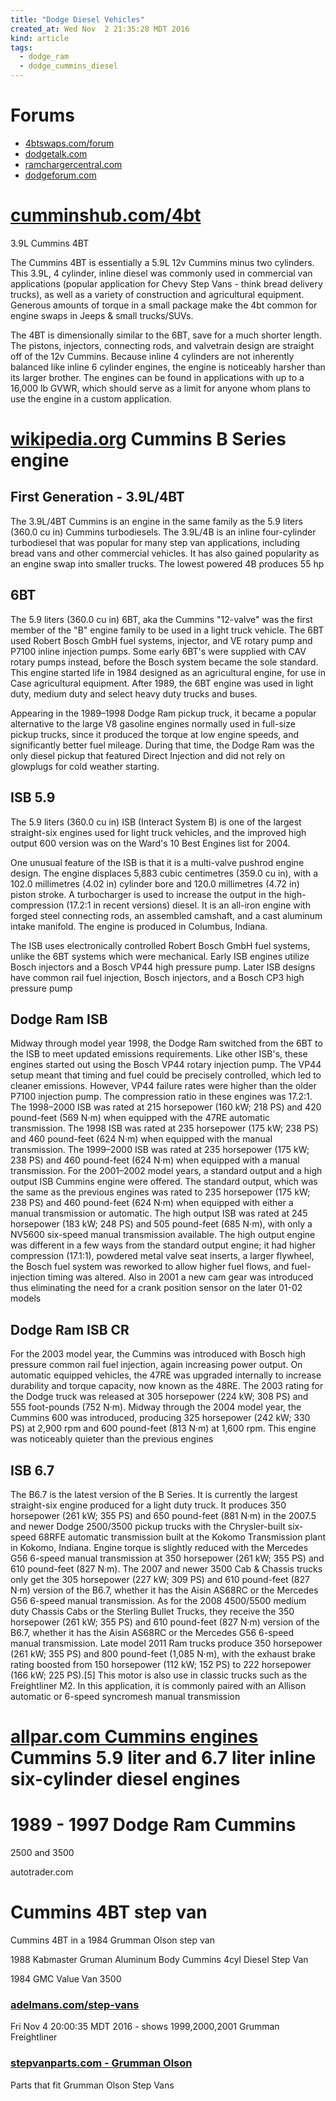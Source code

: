 ```yaml
---
title: "Dodge Diesel Vehicles"
created_at: Wed Nov  2 21:35:28 MDT 2016
kind: article
tags:
  - dodge_ram
  - dodge_cummins_diesel
---
```


# Forums

<ul>
  <li><a href="http://www.4btswaps.com/forum/forum.php" target="_blank">4btswaps.com/forum</a></li>
  <li><a href="http://www.dodgetalk.com/" target="_blank">dodgetalk.com</a></li>
  <li><a href="http://ramchargercentral.com//" target="_blank">ramchargercentral.com</a></li>
  <li><a href="http://dodgeforum.com/forum/dodge-ram-diesel-88/" target="_blank">dodgeforum.com</a></li>
</ul>

# <a href="http://cumminshub.com/4bt.html" target="_blank">cumminshub.com/4bt</a>

3.9L Cummins 4BT

The Cummins 4BT is essentially a 5.9L 12v Cummins minus two
cylinders. This 3.9L, 4 cylinder, inline diesel was commonly used in
commercial van applications (popular application for Chevy Step Vans -
think bread delivery trucks), as well as a variety of construction and
agricultural equipment. Generous amounts of torque in a small package
make the 4bt common for engine swaps in Jeeps & small trucks/SUVs.

The 4BT is dimensionally similar to the 6BT, save for a much shorter
length. The pistons, injectors, connecting rods, and valvetrain design
are straight off of the 12v Cummins. Because inline 4 cylinders are
not inherently balanced like inline 6 cylinder engines, the engine is
noticeably harsher than its larger brother. The engines can be found in
applications with up to a 16,000 lb GVWR, which should serve as a limit
for anyone whom plans to use the engine in a custom application.

# <a href="https://en.wikipedia.org/wiki/Cummins_B_Series_engine" target="_blank">wikipedia.org</a> Cummins B Series engine

## First Generation - 3.9L/4BT

The 3.9L/4BT Cummins is an engine in the same family as the 5.9 liters
(360.0 cu in) Cummins turbodiesels. The 3.9L/4B is an inline four-cylinder
turbodiesel that was popular for many step van applications, including
bread vans and other commercial vehicles. It has also gained popularity as
an engine swap into smaller trucks. The lowest powered 4B produces 55 hp


## 6BT

The 5.9 liters (360.0 cu in) 6BT, aka the Cummins "12-valve" was the
first member of the "B" engine family to be used in a light truck
vehicle. The 6BT used Robert Bosch GmbH fuel systems, injector, and
VE rotary pump and P7100 inline injection pumps. Some early 6BT's were
supplied with CAV rotary pumps instead, before the Bosch system became
the sole standard. This engine started life in 1984 designed as an
agricultural engine, for use in Case agricultural equipment.
 After 1989, the 6BT engine was used in light duty,
medium duty and select heavy duty trucks and buses.

Appearing in the 1989–1998 Dodge Ram pickup truck, it became a popular
alternative to the large V8 gasoline engines normally used in full-size
pickup trucks, since it produced the torque at low engine speeds, and
significantly better fuel mileage. During that time, the Dodge Ram was
the only diesel pickup that featured Direct Injection and did not rely
on glowplugs for cold weather starting.

## ISB 5.9

The 5.9 liters (360.0 cu in) ISB (Interact System B) is one of the largest
straight-six engines used for light truck vehicles, and the improved
high output 600 version was on the Ward's 10 Best Engines list for 2004.

One unusual feature of the ISB is that it is a multi-valve pushrod engine
design. The engine displaces 5,883 cubic centimetres (359.0 cu in),
with a 102.0 millimetres (4.02 in) cylinder bore and 120.0 millimetres
(4.72 in) piston stroke. A turbocharger is used to increase the output
in the high-compression (17.2:1 in recent versions) diesel. It is an
all-iron engine with forged steel connecting rods, an assembled camshaft,
and a cast aluminum intake manifold. The engine is produced in Columbus,
Indiana.

The ISB uses electronically controlled Robert Bosch GmbH fuel systems,
unlike the 6BT systems which were mechanical. Early ISB engines utilize
Bosch injectors and a Bosch VP44 high pressure pump. Later ISB designs
have common rail fuel injection, Bosch injectors, and a Bosch CP3 high
pressure pump


## Dodge Ram ISB

Midway through model year 1998, the Dodge Ram switched from the 6BT to
the ISB to meet updated emissions requirements. Like other ISB's, these
engines started out using the Bosch VP44 rotary injection pump. The
VP44 setup meant that timing and fuel could be precisely controlled,
which led to cleaner emissions. However, VP44 failure rates were higher
than the older P7100 injection pump. The compression ratio in these
engines was 17.2:1. The 1998–2000 ISB was rated at 215 horsepower
(160 kW; 218 PS) and 420 pound-feet (569 N·m) when equipped with the
47RE automatic transmission. The 1998 ISB was rated at 235 horsepower
(175 kW; 238 PS) and 460 pound-feet (624 N·m) when equipped with the
manual transmission. The 1999–2000 ISB was rated at 235 horsepower
(175 kW; 238 PS) and 460 pound-feet (624 N·m) when equipped with a
manual transmission. For the 2001–2002 model years, a standard output
and a high output ISB Cummins engine were offered. The standard output,
which was the same as the previous engines was rated to 235 horsepower
(175 kW; 238 PS) and 460 pound-feet (624 N·m) when equipped with either
a manual transmission or automatic. The high output ISB was rated at
245 horsepower (183 kW; 248 PS) and 505 pound-feet (685 N·m), with
only a NV5600 six-speed manual transmission available. The high output
engine was different in a few ways from the standard output engine;
it had higher compression (17.1:1), powdered metal valve seat inserts,
a larger flywheel, the Bosch fuel system was reworked to allow higher
fuel flows, and fuel-injection timing was altered. Also in 2001 a new
cam gear was introduced thus eliminating the need for a crank position
sensor on the later 01-02 models

## Dodge Ram ISB CR

For the 2003 model year, the Cummins was introduced with Bosch high
pressure common rail fuel injection, again increasing power output. On
automatic equipped vehicles, the 47RE was upgraded internally to increase
durability and torque capacity, now known as the 48RE. The 2003 rating
for the Dodge truck was released at 305 horsepower (224 kW; 308 PS)
and 555 foot-pounds (752 N·m). Midway through the 2004 model year, the
Cummins 600 was introduced, producing 325 horsepower (242 kW; 330 PS)
at 2,900 rpm and 600 pound-feet (813 N·m) at 1,600 rpm. This engine
was noticeably quieter than the previous engines

## ISB 6.7

The B6.7 is the latest version of the B Series. It is currently the
largest straight-six engine produced for a light duty truck. It produces
350 horsepower (261 kW; 355 PS) and 650 pound-feet (881 N·m) in the
2007.5 and newer Dodge 2500/3500 pickup trucks with the Chrysler-built
six-speed 68RFE automatic transmission built at the Kokomo Transmission
plant in Kokomo, Indiana. Engine torque is slightly reduced with the
Mercedes G56 6-speed manual transmission at 350 horsepower (261 kW; 355
PS) and 610 pound-feet (827 N·m). The 2007 and newer 3500 Cab & Chassis
trucks only get the 305 horsepower (227 kW; 309 PS) and 610 pound-feet
(827 N·m) version of the B6.7, whether it has the Aisin AS68RC or the
Mercedes G56 6-speed manual transmission. As for the 2008 4500/5500
medium duty Chassis Cabs or the Sterling Bullet Trucks, they receive the
350 horsepower (261 kW; 355 PS) and 610 pound-feet (827 N·m) version of
the B6.7, whether it has the Aisin AS68RC or the Mercedes G56 6-speed
manual transmission. Late model 2011 Ram trucks produce 350 horsepower
(261 kW; 355 PS) and 800 pound-feet (1,085 N·m), with the exhaust brake
rating boosted from 150 horsepower (112 kW; 152 PS) to 222 horsepower
(166 kW; 225 PS).[5] This motor is also use in classic trucks such as
the Freightliner M2. In this application, it is commonly paired with an
Allison automatic or 6-speed syncromesh manual transmission


# <a href="http://www.allpar.com/mopar/cummins-diesel.html" target="_blank">allpar.com Cummins engines</a> Cummins 5.9 liter and 6.7 liter inline six-cylinder diesel engines

# 1989 - 1997 Dodge Ram Cummins

2500 and 3500

autotrader.com

# Cummins 4BT step van

Cummins 4BT in a 1984 Grumman Olson step van

1988 Kabmaster Gruman Aluminum Body Cummins 4cyl Diesel Step Van

1984 GMC Value Van 3500



### <a href="http://www.adelmans.com/step-vans" target="_blank">adelmans.com/step-vans</a>

Fri Nov  4 20:00:35 MDT 2016 -
shows 1999,2000,2001 Grumman Freightliner

### <a href="http://www.stepvanparts.com/grumman_stepvan_p1.htm" target="_blank">stepvanparts.com - Grumman Olson</a>

Parts that fit Grumman Olson Step Vans

<!--
html boilerplate
<a href="" target="_blank"></a>
<a name=""></a>
<img src="" width="400px">
<ul>
  <li></li>
</ul>
<pre>
</pre>
<pre><code>
</code></pre>
<math xmlns='http://www.w3.org/1998/Math/MathML' display='block'>
</math>
-->
